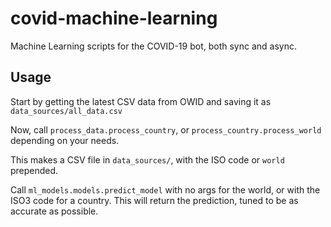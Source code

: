 # covid-machine-learning
Machine Learning scripts for the COVID-19 bot, both sync and async.

## Usage
Start by getting the latest CSV data from OWID and saving it as `data_sources/all_data.csv`

Now, call `process_data.process_country`, or `process_country.process_world` depending on your needs.

This makes a CSV file in `data_sources/`, with the ISO code or `world` prepended.

Call `ml_models.models.predict_model` with no args for the world, or with the ISO3 code for a country.
This will return the prediction, tuned to be as accurate as possible.
